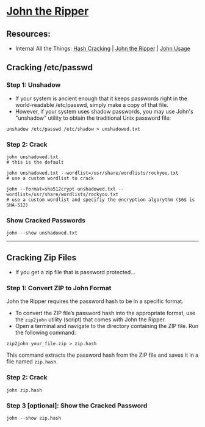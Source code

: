 # [John the Ripper](https://www.openwall.com/john/doc/EXAMPLES.shtml)

## Resources: 
- Internal All the Things: [Hash Cracking](https://swisskyrepo.github.io/InternalAllTheThings/cheatsheets/hash-cracking/) | [John the Ripper](https://github.com/openwall/john) | [John Usage](https://swisskyrepo.github.io/InternalAllTheThings/cheatsheets/hash-cracking/#john-usage)

## Cracking /etc/passwd

### Step 1: Unshadow
- If your system is ancient enough that it keeps passwords right in the world-readable /etc/passwd, simply make a copy of that file.
- However, if your system uses shadow passwords, you may use John's "unshadow" utility to obtain the traditional Unix password file: 
```
unshadow /etc/passwd /etc/shadow > unshadowed.txt
```

### Step 2: Crack
```
john unshadowed.txt
# this is the default

john unshadowed.txt --wordlist=/usr/share/wordlists/rockyou.txt
# use a custom wordlist to crack

john --format=sha512crypt unshadowed.txt --wordlist=/usr/share/wordlists/rockyou.txt
# use a custom wordlist and specifiy the encryption algorythm ($6$ is SHA-512)
```

### Show Cracked Passwords
```
john --show unshadowed.txt
```

---

## Cracking Zip Files
- If you get a zip file that is password protected...

### Step 1: Convert ZIP to John Format

John the Ripper requires the password hash to be in a specific format. 
- To convert the ZIP file’s password hash into the appropriate format, use the `zip2john` utility (script) that comes with John the Ripper.
- Open a terminal and navigate to the directory containing the ZIP file. Run the following command:
```
zip2john your_file.zip > zip.hash
```

This command extracts the password hash from the ZIP file and saves it in a file named `zip.hash`.

### Step 2: Crack

```
john zip.hash
```

### Step 3 [optional]: Show the Cracked Password
```
john --show zip.hash 
```
